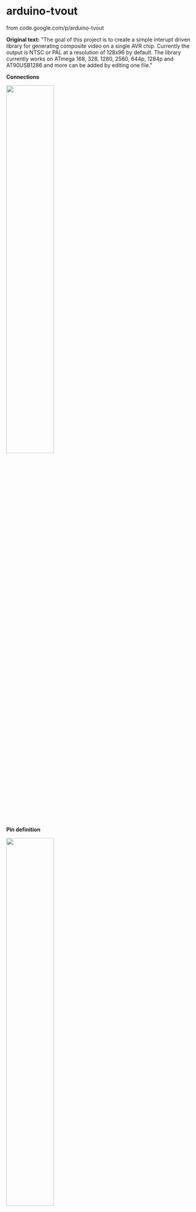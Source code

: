 # arduino-tvout
from code.google.com/p/arduino-tvout

**Original text:** "The goal of this project is to create a simple interupt driven library for generating composite video on a single AVR chip. Currently the output is NTSC or PAL at a resolution of 128x96 by default. The library currently works on ATmega 168, 328, 1280, 2560, 644p, 1284p and AT90USB1286 and more can be added by editing one file."


**Connections**

<img src="http://farm5.static.flickr.com/4087/5225072558_5f5f760037.jpg" width="50%"/>

**Pin definition**

<img src="https://github.com/fredericplante/arduino-tvout/blob/master/tvpin.JPG" width="50%"/>


There are some timing issues with the m1284p, may be related to sanguino core.


**Project developed from the TVout library**

Wayne and Layn LLC, the video game shield: http://wayneandlayne.com/projects/video-game-shield/games/

<img src="https://www.wayneandlayne.com/files/vgs/images/video_game_shield_640x480.jpg" width="50%"/>

nootropic design, the hackvision: http://nootropicdesign.com/hackvision/

<img src="http://nootropicdesign.com/hackvision/images/hackvision_02_320x240.jpg" width="50%"/>

This module use it's own ATMEGA328.

nootropic design, the Video Experimenter: http://nootropicdesign.com/ve/

<img src="http://nootropicdesign.com/ve/images/videoExperimenter_01_320x240.jpg" width="50%"/>

This module will also do VideoIN function, in low resolution 1 bit color. Note that it will not work on Arduino Mega256

**Related project that are not powered by the TVout library**

rossumur's Arduinocade: https://github.com/rossumur/Arduinocade 

<img src="https://raw.githubusercontent.com/rossumur/Arduinocade/master/sim/docs/arduinocade_fritz_pro.png" width="50%"/>


**Other GIT holding the TVout project**

Avamander: https://github.com/Avamander/arduino-tvout

Paul Scott: https://github.com/paulscott56/arduino-tvout


**Article touching the TVout project**

Paul Scott on hackster.io https://www.hackster.io/paulscott56/arduino-tv-out-cable-64de69

Feel free to add your design(picture and link) here if you also have an interesting design for the TVout project.

##Examples

https://youtu.be/MEg_V4YZDh0

https://youtu.be/bHpFv_x_8Kk

Wiki needs to be formated Github way: https://github.com/fredericplante/arduino-tvout/tree/wiki
<EOF>

